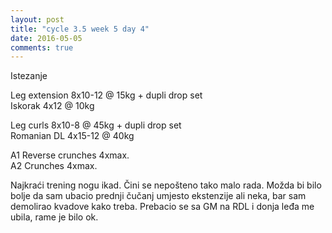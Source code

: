 ```yaml
---
layout: post
title: "cycle 3.5 week 5 day 4"
date: 2016-05-05
comments: true
---
```


Istezanje

Leg extension 8x10-12 @ 15kg + dupli drop set    
Iskorak 4x12 @ 10kg  

Leg curls 8x10-8 @ 45kg + dupli drop set   
Romanian DL 4x15-12 @ 40kg  

A1 Reverse crunches 4xmax.  
A2 Crunches 4xmax.  

Najkraći trening nogu ikad. Čini se nepošteno tako malo rada. Možda bi bilo bolje da sam ubacio prednji čučanj umjesto ekstenzije ali neka, bar sam demolirao kvadove kako treba. Prebacio se sa GM na RDL i donja leđa me ubila, rame je bilo ok. 
